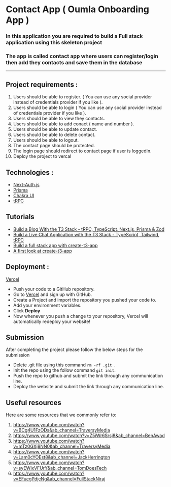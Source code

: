 # Contact App ( Oumla Onboarding App )

### In this application you are required to build a Full stack application using this skeleton project

### The app is called contact app where users can register/login then add they contacts and save them in the database

---

## Project requirements :

1. Users should be able to register. ( You can use any social provider instead of credentials provider if you like ).
2. Users should be able to login ( You can use any social provider instead of credentials provider if you like ).
3. Users should be able to view they contacts.
4. Users should be able to add conact ( name and number ).
5. Users should be able to update contact.
6. Users should be able to delete contact.
7. Users should be able to logout.
8. The contact page should be protected.
9. The login page should redirect to contact page if user is loggedIn.
10. Deploy the project to vercal

## Technologies :

- [Next-Auth.js](https://next-auth.js.org)
- [Prisma](https://prisma.io)
- [Chakra UI](https://chakra-ui.com)
- [tRPC](https://trpc.io)

## Tutorials

- [Build a Blog With the T3 Stack - tRPC, TypeScript, Next.js, Prisma & Zod](https://www.youtube.com/watch?v=syEWlxVFUrY)
- [Build a Live Chat Application with the T3 Stack - TypeScript, Tailwind, tRPC](https://www.youtube.com/watch?v=dXRRY37MPuk)
- [Build a full stack app with create-t3-app](https://www.nexxel.dev/blog/ct3a-guestbook)
- [A first look at create-t3-app](https://dev.to/ajcwebdev/a-first-look-at-create-t3-app-1i8f)

## Deployment :

[Vercel](https://vercel.com/?utm_source=t3-oss&utm_campaign=oss)

- Push your code to a GitHub repository.
- Go to [Vercel](https://vercel.com/?utm_source=t3-oss&utm_campaign=oss) and sign up with GitHub.
- Create a Project and import the repository you pushed your code to.
- Add your environment variables.
- Click **Deploy**
- Now whenever you push a change to your repository, Vercel will automatically redeploy your website!

## Submission

After completing the project please follow the below steps for the submission

- Delete .git file using this command `rm -rf .git `.
- Init the repo using the follow command `git init`.
- Push the repo to github and submit the link through any communication line.
- Deploy the website and submit the link through any communication line.

## Useful resources

Here are some resources that we commonly refer to:

1. https://www.youtube.com/watch?v=BCg4U1FzODs&ab_channel=TraversyMedia
2. https://www.youtube.com/watch?v=Z5iWr6Srsj8&ab_channel=BenAwad
3. https://www.youtube.com/watch?v=mTz0GXj8NN0&ab_channel=TraversyMedia
4. https://www.youtube.com/watch?v=Lam0cYOEst8&ab_channel=JackHerrington
5. https://www.youtube.com/watch?v=syEWlxVFUrY&ab_channel=TomDoesTech
6. https://www.youtube.com/watch?v=EFucgPdjeNg&ab_channel=FullStackNiraj
